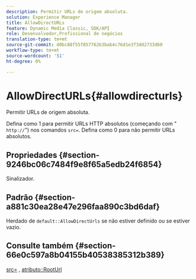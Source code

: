 ```yaml
---
description: Permitir URLs de origem absoluta.
solution: Experience Manager
title: AllowDirectURLs
feature: Dynamic Media Classic, SDK/API
role: Desenvolvedor,Profissional de negócios
translation-type: tm+mt
source-git-commit: d0bc88f55f857762b3bab4c76d1e3f3dd2733d60
workflow-type: tm+mt
source-wordcount: '51'
ht-degree: 0%

---
```



# AllowDirectURLs{#allowdirecturls}

Permitir URLs de origem absoluta.

Defina como 1 para permitir URLs HTTP absolutos (começando com &quot; `http://`&quot;) nos comandos `src=`. Defina como 0 para não permitir URLs absolutos.

## Propriedades {#section-9246bc06c7484f9e8f65a5edb24f6854}

Sinalizador.

## Padrão {#section-a881c30ea28e47e296faa890c3bd6daf}

Herdado de `default::AllowDirectUrls` se não estiver definido ou se estiver vazio.

## Consulte também {#section-66e0c597a8b04155b40538385312b389}

[src=](../../../../../ir-api/http-protocol/image-rendering-api-ref/c-ir-http-protocol-ref/c-ir-http-protocol-command-reference/r-ir-src.md#reference-62c98abad22149d68d405ed6aaff8272) ,  [atributo::RootUrl](../../../../../ir-api/material-cat/image-rendering-api-ref/c-ir-material-catalog/c-ir-attributes-reference/r-ir-rooturl.md#reference-b8d706a573814802bd6794223cc78402)
